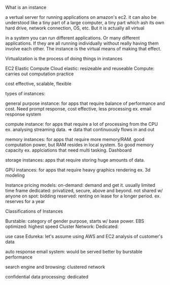 What is an instance

a vertual server for running applications on amazon's ec2. it can also be understood like a tiny part of a large computer, a tiny part which ash its own hard drive, network connection, OS, etc. But it is actually all virtual

in a system you can run different applications. Or many different applications. If they are all running individually without really having them involve each other. The instance is the virtual means of making that effect. 

Virtualization is the process of doing things in instances


EC2
Elastic Compute Cloud
elastic: resizeable and reuseable
Compute: carries out computation practice


cost effective, scalable, flexible


types of instances: 

general purpose instance: for apps that require balance of performance and cost. Need prompt response, cost effective, less processing
ex. email response system

compute instance: for apps that require a lot of processing from the CPU
ex. analysing streaming data. => data that continuously flows in and out

memory instances: for apps that require more memory/RAM. good computation power, but RAM resides in local system. So good memory capacity
ex. applciations that need multi tasking. Dashboard

storage instances: apps that require storing huge amounts of data. 

GPU instances: for apps that require heavy graphics rendering
ex. 3d modeling



Instance pricing models: 
on-demand: demand and get it. usually limited time frame
dedicated: privatized, secure, above and beyond. not shared w/ anyone
on spot: bidding
reserved: renting on lease for a longer period. ex. reserves for a year


Classifications of Instances

Burstable: category of gender purpose, starts w/ base power. 
EBS optimized: highest speed
Cluster Network:
Dedicated: 



use case
Edureka: let's assume using AWS and EC2
analysis of customer's data

auto response email system: would be served better by burstable performance

search engine and browsing: clustered network

confidential data processing: dedicated

